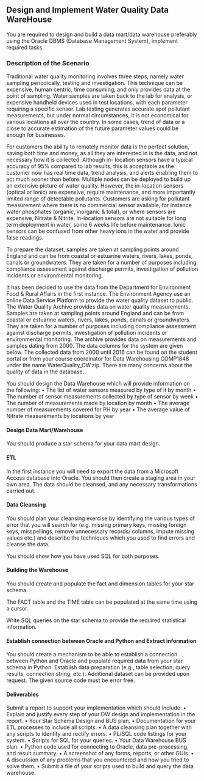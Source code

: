 ## Design and Implement Water Quality Data WareHouse

You are required to design and build a data mart/data warehouse preferably using the Oracle DBMS (Database Management System), implement required tasks. 

### Description of the Scenario 

Traditional water quality monitoring involves three steps, namely water sampling periodically, 
testing and investigation. This technique can be expensive, human centric, time consuming, and only 
provides data at the point of sampling. Water samples are taken back to the lab for analysis, or 
expensive handheld devices used in test locations, with each parameter requiring a specific sensor. 
Lab testing generates accurate spot pollutant measurements, but under normal circumstances, it is 
not economical for various locations all over the country. In some cases, trend of data or a close to 
accurate estimation of the future parameter values could be enough for businesses.

For customers the ability to remotely monitor data is the perfect solution, saving both time and 
money, as all they are interested in is the data, and not necessary how it is collected. Although in-
location sensors have a typical accuracy of 95% compared to lab results, this is acceptable as the 
customer now has real time data, trend analysis, and alerts enabling them to act much sooner than 
before. Multiple nodes can be deployed to build up an extensive picture of water quality. However, 
the in-location sensors (optical or Ionic) are expensive, require maintenance, and more importantly 
limited range of detectable pollutants. Customers are asking for pollutant measurement where there 
is no commercial sensor available, for instance water phosphates (organic, inorganic & total), or 
where sensors are expensive, Nitrate & Nitrite. In-location sensors are not suitable for long term 
deployment in water, some 6 weeks life before maintenance. Ionic sensors can be confused from 
other heavy ions in the water and provide false readings. 

To prepare the dataset, samples are taken at sampling points around England and can be from 
coastal or estuarine waters, rivers, lakes, ponds, canals or groundwaters. They are taken for a 
number of purposes including compliance assessment against discharge permits, investigation of 
pollution incidents or environmental monitoring. 

It has been decided to use the data from the Department for Environment Food & Rural Affairs in 
the first instance. The Environment Agency use an online Data Service Platform to provide the water 
quality dataset to public. The Water Quality Archive provides data on water quality measurements. 
Samples are taken at sampling points around England and can be from coastal or estuarine waters, 
rivers, lakes, ponds, canals or groundwaters. They are taken for a number of purposes including 
compliance assessment against discharge permits, investigation of pollution incidents or 
environmental monitoring. The archive provides data on measurements and samples dating from 
2000. The data columns for the system are given below. The collected data from 2000 until 2016 can 
be found on the student portal or from your course coordinator for Data Warehousing COMP1848
under the name WaterQuality_CW.zip. There are many concerns about the quality of data in the 
database.

You should design the Data Warehouse which will provide information on the following:
• The list of water sensors measured by type of it by month
• The number of sensor measurements collected by type of sensor by week
• The number of measurements made by location by month
• The average number of measurements covered for PH by year
• The average value of Nitrate measurements by locations by year

#### Design Data Mart/Warehouse 
You should produce a star schema for your data mart design. 

#### ETL 
In the first instance you will need to export the data from a Microsoft Access database into Oracle. 
You should then create a staging area in your own area. The data should be cleansed, and any 
necessary transformations carried out. 

#### Data Cleansing 
You should plan your cleansing exercise by identifying the various types of error that you will search 
for (e.g. missing primary keys, missing foreign keys, misspellings, remove unnecessary records/
columns, impute missing values etc.) and describe the techniques which you used to find errors and 
cleanse the data. 

You should show how you have used SQL for both purposes. 

#### Building the Warehouse 

You should create and populate the fact and dimension tables for your star schema. 

The FACT table and the TIME table can be populated at the same time using a cursor. 

Write SQL queries on the star schema to provide the required statistical information. 

#### Establish connection between Oracle and Python and Extract information
You should create a mechanism to be able to establish a connection between Python and Oracle 
and populate required data from your star schema in Python. Establish data preparation (e.g., table 
selection, query results, connection string, etc.). Additional dataset can be provided upon request. 
The given source code must be error free. 

#### Deliverables 
Submit a report to support your implementation which should include: 
• Explain and justify every step of your DW design and implementation in the report.
• Your Star Schema Design and BUS plan.
• Documentation for your ETL processes to include all scripts.
• A data cleansing plan together with any scripts to identify and rectify errors.
• PL/SQL code listings for your system.
• Scripts for SQL for your queries.
• Your Data Warehouse BUS plan.
• Python code used for connecting to Oracle, data pre-processing, and result summary.
• A screenshot of any forms, reports, or other GUIs.
• A discussion of any problems that you encountered and how you tried to solve them.
• Submit a file of your scripts used to build and query the data warehouse.
